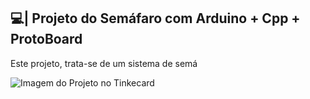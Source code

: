 ## 💻| Projeto do Semáfaro com Arduino + Cpp + ProtoBoard

  Este projeto, trata-se de um sistema de semá

![Imagem do Projeto no Tinkecard](https://github.com/user-attachments/assets/49206bc0-7cde-4ada-b7f5-ab6e50eed3be)
